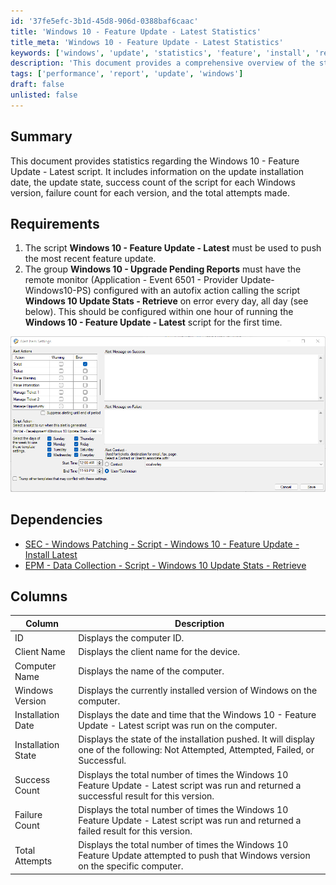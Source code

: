 ```yaml
---
id: '37fe5efc-3b1d-45d8-906d-0388baf6caac'
title: 'Windows 10 - Feature Update - Latest Statistics'
title_meta: 'Windows 10 - Feature Update - Latest Statistics'
keywords: ['windows', 'update', 'statistics', 'feature', 'install', 'report']
description: 'This document provides a comprehensive overview of the statistics related to the Windows 10 - Feature Update - Latest script, including installation dates, states, success and failure counts, and total attempts for each Windows version.'
tags: ['performance', 'report', 'update', 'windows']
draft: false
unlisted: false
---
```


## Summary

This document provides statistics regarding the Windows 10 - Feature Update - Latest script. It includes information on the update installation date, the update state, success count of the script for each Windows version, failure count for each version, and the total attempts made.

## Requirements

1. The script **Windows 10 - Feature Update - Latest** must be used to push the most recent feature update.
2. The group **Windows 10 - Upgrade Pending Reports** must have the remote monitor (Application - Event 6501 - Provider Update-Windows10-PS) configured with an autofix action calling the script **Windows 10 Update Stats - Retrieve** on error every day, all day (see below). This should be configured within one hour of running the **Windows 10 - Feature Update - Latest** script for the first time.

![Image](../../../static/img/Windows-10---Feature-Update---Latest---Stats/image_1.png)

## Dependencies

- [SEC - Windows Patching - Script - Windows 10 - Feature Update - Install Latest](https://proval.itglue.com/DOC-5078775-9744053)
- [EPM - Data Collection - Script - Windows 10 Update Stats - Retrieve](<../scripts/Windows 10 Update Stats - Retrieve.md>)

## Columns

| Column             | Description                                                                                              |
|--------------------|----------------------------------------------------------------------------------------------------------|
| ID                 | Displays the computer ID.                                                                                |
| Client Name        | Displays the client name for the device.                                                                |
| Computer Name      | Displays the name of the computer.                                                                       |
| Windows Version     | Displays the currently installed version of Windows on the computer.                                     |
| Installation Date   | Displays the date and time that the Windows 10 - Feature Update - Latest script was run on the computer.|
| Installation State  | Displays the state of the installation pushed. It will display one of the following: Not Attempted, Attempted, Failed, or Successful. |
| Success Count      | Displays the total number of times the Windows 10 Feature Update - Latest script was run and returned a successful result for this version. |
| Failure Count      | Displays the total number of times the Windows 10 Feature Update - Latest script was run and returned a failed result for this version. |
| Total Attempts      | Displays the total number of times the Windows 10 Feature Update attempted to push that Windows version on the specific computer. |

